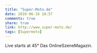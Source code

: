 ```yaml
---
title: "Super-Moto.de"
date: 2010-06-16 18:57
comments: true
share: true
link: http://www.super-moto.de/
tags: [Supermoto]
---
```

Live starts at 45° Das OnlineSzeneMagazin.
